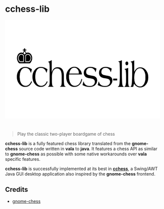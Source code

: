 # cchess-lib

<p align="center">
    <img src="assets/cchess-lib.png" alt="cchess-lib" width="640" height="320">
</p>

<h1></h1>

> Play the classic two-player boardgame of chess

**cchess-lib** is a fully featured chess library translated from the **gnome-chess** source code written in **vala** to **java**. It features a chess API as similar to **gnome-chess** as possible with some native workarounds over **vala** specific features.

**cchess-lib** is successfully implemented at its best in **[cchess](https://github.com/CoronaCrew/cchess)**, a Swing/AWT Java GUI desktop application also inspired by the **gnome-chess** frontend.

## Credits

- [gnome-chess](https://gitlab.gnome.org/GNOME/gnome-chess)
